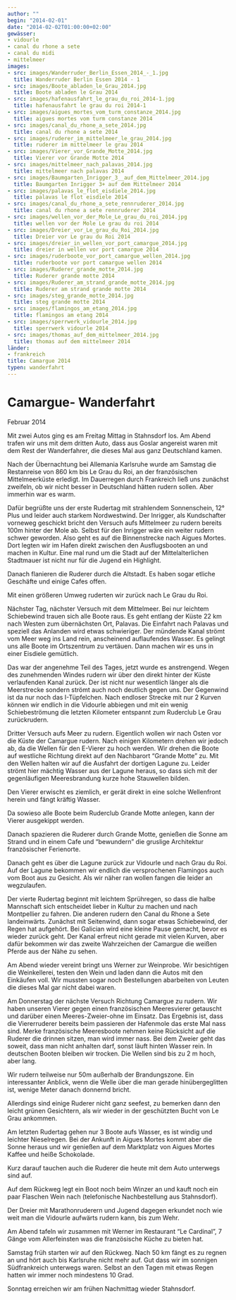 ```yaml
---
author: ""
begin: "2014-02-01"
date: "2014-02-02T01:00:00+02:00"
gewässer:
- vidourle
- canal du rhone a sete
- canal du midi
- mittelmeer
images:
- src: images/Wanderruder_Berlin_Essen_2014_-_1.jpg
  title: Wanderruder Berlin Essen 2014 - 1
- src: images/Boote_abladen_le_Grau_2014.jpg
  title: Boote abladen le Grau 2014
- src: images/hafenausfahrt_le_grau_du_roi_2014-1.jpg
  title: hafenausfahrt le grau du roi 2014-1
- src: images/aigues_mortes_vom_turm_constanze_2014.jpg
  title: aigues mortes vom turm constanze 2014
- src: images/canal_du_rhone_a_sete_2014.jpg
  title: canal du rhone a sete 2014
- src: images/ruderer_im_mittelmeer_le_grau_2014.jpg
  title: ruderer im mittelmeer le grau 2014
- src: images/Vierer_vor_Grande_Motte_2014.jpg
  title: Vierer vor Grande Motte 2014
- src: images/mittelmeer_nach_palavas_2014.jpg
  title: mittelmeer nach palavas 2014
- src: images/Baumgarten_Inrigger_3__auf_dem_Mittelmeer_2014.jpg
  title: Baumgarten Inrigger 3+ auf dem Mittelmeer 2014
- src: images/palavas_le_flot_eisdiele_2014.jpg
  title: palavas le flot eisdiele 2014
- src: images/canal_du_rhone_a_sete_rennruderer_2014.jpg
  title: canal du rhone a sete rennruderer 2014
- src: images/wellen_vor_der_Mole_Le_grau_du_roi_2014.jpg
  title: wellen vor der Mole Le grau du roi 2014
- src: images/Dreier_vor_Le_grau_du_Roi_2014.jpg
  title: Dreier vor Le grau du Roi 2014
- src: images/dreier_in_wellen_vor_port_camargue_2014.jpg
  title: dreier in wellen vor port camargue 2014
- src: images/ruderboote_vor_port_camargue_wellen_2014.jpg
  title: ruderboote vor port camargue wellen 2014
- src: images/Ruderer_grande_motte_2014.jpg
  title: Ruderer grande motte 2014
- src: images/Ruderer_am_strand_grande_motte_2014.jpg
  title: Ruderer am strand grande motte 2014
- src: images/steg_grande_motte_2014.jpg
  title: steg grande motte 2014
- src: images/flamingos_am_etang_2014.jpg
  title: flamingos am etang 2014
- src: images/sperrwerk_vidourle_2014.jpg
  title: sperrwerk vidourle 2014
- src: images/thomas_auf_dem_mittelmeer_2014.jpg
  title: thomas auf dem mittelmeer 2014
länder:
- frankreich
title: Camargue 2014
typen: wanderfahrt
---
```



# Camargue- Wanderfahrt


Februar 2014

Mit zwei Autos ging es am Freitag Mittag in Stahnsdorf los. Am Abend trafen wir uns mit dem dritten Auto, dass aus Goslar angereist waren mit dem Rest der Wanderfahrer, die dieses Mal aus ganz Deutschland kamen.

Nach der Übernachtung bei Allemania Karlsruhe wurde am Samstag die Restanreise von 860 km bis Le Grau du Roi, an der französischen Mittelmeerküste erledigt. Im Dauerregen durch Frankreich ließ uns zunächst zweifeln, ob wir nicht besser in Deutschland hätten rudern sollen. Aber immerhin war es warm.

Dafür begrüßte uns der erste Rudertag mit strahlendem Sonnenschein, 12° Plus und leider auch starkem Nordwestwind. Der Inrigger, als Kundschafter vorneweg geschickt bricht den Versuch aufs Mittelmeer zu rudern bereits 100m hinter der Mole ab. Selbst für den Inrigger wäre ein weiter rudern schwer geworden. Also geht es auf die Binnenstrecke nach Aigues Mortes. Dort legten wir im Hafen direkt zwischen den Ausflugsbooten an und machen in Kultur. Eine mal rund um die Stadt auf der Mittelalterlichen Stadtmauer ist nicht nur für die Jugend ein Highlight.

Danach flanieren die Ruderer durch die Altstadt. Es haben sogar etliche Geschäfte und einige Cafes offen.

Mit einen größeren Umweg ruderten wir zurück nach Le Grau du Roi.

Nächster Tag, nächster Versuch mit dem Mittelmeer. Bei nur leichtem Schiebewind trauen sich alle Boote raus. Es geht entlang der Küste 22 km nach Westen zum übernächsten Ort, Palavas. Die Einfahrt nach Palavas und speziell das Anlanden wird etwas schwieriger. Der mündende Kanal strömt vom Meer weg ins Land rein, anscheinend auflaufendes Wasser. Es gelingt uns alle Boote im Ortszentrum zu vertäuen. Dann machen wir es uns in einer Eisdiele gemütlich.

Das war der angenehme Teil des Tages, jetzt wurde es anstrengend. Wegen des zunehmenden Windes rudern wir über den direkt hinter der Küste verlaufenden Kanal zurück. Der ist nicht nur wesentlich länger als die Meerstrecke sondern strömt auch noch deutlich gegen uns. Der Gegenwind ist da nur noch das I-Tüpfelchen. Nach endloser Strecke mit nur 2 Kurven können wir endlich in die Vidourle abbiegen und mit ein wenig Schiebeströmung die letzten Kilometer entspannt zum Ruderclub Le Grau zurückrudern.

Dritter Versuch aufs Meer zu rudern. Eigentlich wollen wir nach Osten vor die Küste der Camargue rudern. Nach einigen Kilometern drehen wir jedoch ab, da die Wellen für den E-Vierer zu hoch werden. Wir drehen die Boote auf westliche Richtung direkt auf den Nachbarort “Grande Motte” zu. Mit den Wellen halten wir auf die Ausfahrt der dortigen Lagune zu. Leider strömt hier mächtig Wasser aus der Lagune heraus, so dass sich mit der gegenläufigen Meeresbrandung kurze hohe Stauwellen bilden.

Den Vierer erwischt es ziemlich, er gerät direkt in eine solche Wellenfront herein und fängt kräftig Wasser.

Da sowieso alle Boote beim Ruderclub Grande Motte anlegen, kann der Vierer ausgekippt werden.

Danach spazieren die Ruderer durch Grande Motte, genießen die Sonne am Strand und in einem Cafe und “bewundern” die gruslige Architektur französischer Ferienorte.

Danach geht es über die Lagune zurück zur Vidourle und nach Grau du Roi. Auf der Lagune bekommen wir endlich die versprochenen Flamingos auch vom Boot aus zu Gesicht. Als wir näher ran wollen fangen die leider an wegzulaufen.

Der vierte Rudertag beginnt mit leichtem Sprühregen, so dass die halbe Mannschaft sich entscheidet lieber in Kultur zu machen und nach Montpellier zu fahren. Die anderen rudern den Canal du Rhone a Sete landeinwärts. Zunächst mit Seitenwind, dann sogar etwas Schiebewind, der Regen hat aufgehört. Bei Galician wird eine kleine Pause gemacht, bevor es wieder zurück geht. Der Kanal erfreut nicht gerade mit vielen Kurven, aber dafür bekommen wir das zweite Wahrzeichen der Camargue die weißen Pferde aus der Nähe zu sehen.

Am Abend wieder vereint bringt uns Werner zur Weinprobe. Wir besichtigen die Weinkellerei, testen den Wein und laden dann die Autos mit den Einkäufen voll. Wir mussten sogar noch Bestellungen abarbeiten von Leuten die dieses Mal gar nicht dabei waren.

Am Donnerstag der nächste Versuch Richtung Camargue zu rudern. Wir haben unseren Vierer gegen einen französischen Meeresvierer getauscht und darüber einen Meeres-Zweier-ohne im Einsatz. Das Ergebnis ist, dass die Viererruderer bereits beim passieren der Hafenmole das erste Mal nass sind. Merke französische Meeresboote nehmen keine Rücksicht auf die Ruderer die drinnen sitzen, man wird immer nass. Bei dem Zweier geht das soweit, dass man nicht anhalten darf, sonst läuft hinten Wasser rein. In deutschen Booten bleiben wir trocken. Die Wellen sind bis zu 2 m hoch, aber lang.

Wir rudern teilweise nur 50m außerhalb der Brandungszone. Ein interessanter Anblick, wenn die Welle über die man gerade hinübergeglitten ist, wenige Meter danach donnernd bricht.

Allerdings sind einige Ruderer nicht ganz seefest, zu bemerken dann den leicht grünen Gesichtern, als wir wieder in der geschützten Bucht von Le Grau ankommen.

Am letzten Rudertag gehen nur 3 Boote aufs Wasser, es ist windig und leichter Nieselregen. Bei der Ankunft in Aigues Mortes kommt aber die Sonne heraus und wir genießen auf dem Marktplatz von Aigues Mortes Kaffee und heiße Schokolade.

Kurz darauf tauchen auch die Ruderer die heute mit dem Auto unterwegs sind auf.

Auf dem Rückweg legt ein Boot noch beim Winzer an und kauft noch ein paar Flaschen Wein nach (telefonische Nachbestellung aus Stahnsdorf).

Der Dreier mit Marathonruderern und Jugend dagegen erkundet noch wie weit man die Vidourle aufwärts rudern kann, bis zum Wehr.

Am Abend tafeln wir zusammen mit Werner im Restaurant “Le Cardinal”, 7 Gänge vom Allerfeinsten was die französische Küche zu bieten hat.

Samstag früh starten wir auf den Rückweg. Nach 50 km fängt es zu regnen an und hört auch bis Karlsruhe nicht mehr auf. Gut dass wir im sonnigen Südfrankreich unterwegs waren. Selbst an den Tagen mit etwas Regen hatten wir immer noch mindestens 10 Grad.

Sonntag erreichen wir am frühen Nachmittag wieder Stahnsdorf.
